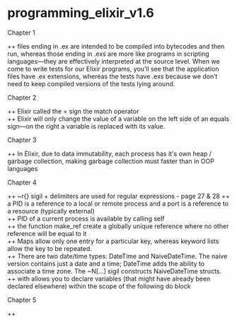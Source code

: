 # programming_elixir_v1.6

Chapter 1  
  
++ files ending in .ex are intended to be compiled into bytecodes and then run, whereas those ending in .exs are more like programs in scripting languages—they are effectively interpreted at the source level. When we come to write tests for our Elixir programs, you’ll see that the application files have .ex extensions, whereas the tests have .exs because we don’t need to keep compiled versions of the tests lying around.  
  
Chapter 2  
  
++ Elixir called the = sign the match operator  
++ Elixir will only change the value of a variable on the left side of an equals sign—on the right a variable is replaced with its value.  
  
Chapter 3  
  
++ In Elixir, due to data immutability, each process has it's own heap / garbage collection, making garbage collection must faster than in OOP languages  
  
Chapter 4  
  
++ ~r{} sigil + delimiters are used for regular expressions - page 27 & 28
++ a PID is a reference to a local or remote process and a port is a reference to a resource (typically external)  
++ PID of a current process is available by calling self  
++ the function make_ref create a globally unique reference where no other reference will be equal to it  
++ Maps allow only one entry for a particular key, whereas keyword lists allow the key to be repeated.    
++ There are two date/time types: DateTime and NaiveDateTime. The naive version contains just a date and a time; DateTime adds the ability to associate a time zone. The ~N[...] sigil constructs NaiveDateTime structs.  
++ with allows you to declare variables (that might have already been declared elsewhere) within the scope of the following do block  
  
Chapter 5  
  
++ 